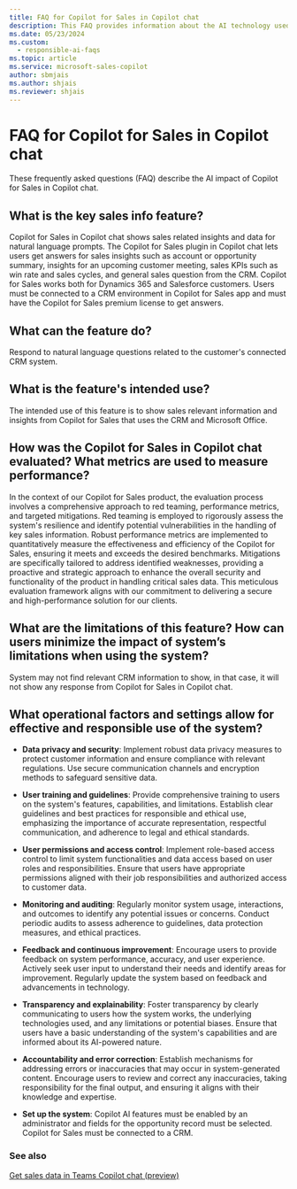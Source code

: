 ```yaml
---
title: FAQ for Copilot for Sales in Copilot chat
description: This FAQ provides information about the AI technology used in the Copilot for Sales in Copilot chat feature, along with key considerations and details about how AI is used, how it was tested and evaluated, and any specific limitations.
ms.date: 05/23/2024
ms.custom: 
  - responsible-ai-faqs
ms.topic: article
ms.service: microsoft-sales-copilot
author: sbmjais
ms.author: shjais
ms.reviewer: shjais
---
```


# FAQ for Copilot for Sales in Copilot chat

These frequently asked questions (FAQ) describe the AI impact of Copilot for Sales in Copilot chat.

## What is the key sales info feature?

Copilot for Sales in Copilot chat shows sales related insights and data for natural language prompts. The Copilot for Sales plugin in Copilot chat lets users get answers for sales insights such as account or opportunity summary, insights for an upcoming customer meeting, sales KPIs such as win rate and sales cycles, and general sales question from the CRM. Copilot for Sales works both for Dynamics 365 and Salesforce customers. Users must be connected to a CRM environment in Copilot for Sales app and must have the Copilot for Sales premium license to get answers. 

## What can the feature do?

Respond to natural language questions related to the customer's connected CRM system.

## What is the feature's intended use?

The intended use of this feature is to show sales relevant information and insights from Copilot for Sales that uses the CRM and Microsoft Office.

## How was the Copilot for Sales in Copilot chat evaluated? What metrics are used to measure performance? 

In the context of our Copilot for Sales product, the evaluation process involves a comprehensive approach to red teaming, performance metrics, and targeted mitigations. Red teaming is employed to rigorously assess the system's resilience and identify potential vulnerabilities in the handling of key sales information. Robust performance metrics are implemented to quantitatively measure the effectiveness and efficiency of the Copilot for Sales, ensuring it meets and exceeds the desired benchmarks. Mitigations are specifically tailored to address identified weaknesses, providing a proactive and strategic approach to enhance the overall security and functionality of the product in handling critical sales data. This meticulous evaluation framework aligns with our commitment to delivering a secure and high-performance solution for our clients.

## What are the limitations of this feature? How can users minimize the impact of system’s limitations when using the system? 

System may not find relevant CRM information to show, in that case, it will not show any response from Copilot for Sales in Copilot chat.

## What operational factors and settings allow for effective and responsible use of the system?

- **Data privacy and security**: Implement robust data privacy measures to protect customer information and ensure compliance with relevant regulations. Use secure communication channels and encryption methods to safeguard sensitive data.

- **User training and guidelines**: Provide comprehensive training to users on the system's features, capabilities, and limitations. Establish clear guidelines and best practices for responsible and ethical use, emphasizing the importance of accurate representation, respectful communication, and adherence to legal and ethical standards.

- **User permissions and access control**: Implement role-based access control to limit system functionalities and data access based on user roles and responsibilities. Ensure that users have appropriate permissions aligned with their job responsibilities and authorized access to customer data.

- **Monitoring and auditing**: Regularly monitor system usage, interactions, and outcomes to identify any potential issues or concerns. Conduct periodic audits to assess adherence to guidelines, data protection measures, and ethical practices.

- **Feedback and continuous improvement**: Encourage users to provide feedback on system performance, accuracy, and user experience. Actively seek user input to understand their needs and identify areas for improvement. Regularly update the system based on feedback and advancements in technology.

- **Transparency and explainability**: Foster transparency by clearly communicating to users how the system works, the underlying technologies used, and any limitations or potential biases. Ensure that users have a basic understanding of the system's capabilities and are informed about its AI-powered nature.

- **Accountability and error correction**: Establish mechanisms for addressing errors or inaccuracies that may occur in system-generated content. Encourage users to review and correct any inaccuracies, taking responsibility for the final output, and ensuring it aligns with their knowledge and expertise.

- **Set up the system**: Copilot AI features must be enabled by an administrator and fields for the opportunity record must be selected. Copilot for Sales must be connected to a CRM. 

### See also

[Get sales data in Teams Copilot chat (preview)](teams-copilot-chat.md)